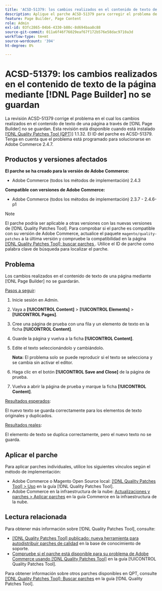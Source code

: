 ```yaml
---
title: 'ACSD-51379: los cambios realizados en el contenido de texto de la página mediante  [!DNL Page Builder] no se guardan'
description: Aplique el parche ACSD-51379 para corregir el problema de Adobe Commerce en el que los cambios realizados en el contenido de texto de una página mediante  [!DNL Page Builder]  no se guardan.
feature: Page Builder, Page Content
role: Admin
exl-id: 03fc2865-04b6-4330-b80c-8d694baa8c88
source-git-commit: 011a6f46f76029eaf67f172b576e58dac9710a3d
workflow-type: tm+mt
source-wordcount: '394'
ht-degree: 0%

---
```


# ACSD-51379: los cambios realizados en el contenido de texto de la página mediante [!DNL Page Builder] no se guardan

La revisión ACSD-51379 corrige el problema en el cual los cambios realizados en el contenido de texto de una página a través de [!DNL Page Builder] no se guardan. Esta revisión está disponible cuando está instalado [[!DNL Quality Patches Tool (QPT)]](https://experienceleague.adobe.com/es/docs/commerce-operations/tools/quality-patches-tool/quality-patches-tool-to-self-serve-quality-patches) 1.1.32. El ID del parche es ACSD-51379. Tenga en cuenta que el problema está programado para solucionarse en Adobe Commerce 2.4.7.

## Productos y versiones afectados

**El parche se ha creado para la versión de Adobe Commerce:**

* Adobe Commerce (todos los métodos de implementación) 2.4.3

**Compatible con versiones de Adobe Commerce:**

* Adobe Commerce (todos los métodos de implementación) 2.3.7 - 2.4.6-p1

>[!NOTE]
>
>El parche podría ser aplicable a otras versiones con las nuevas versiones de [!DNL Quality Patches Tool]. Para comprobar si el parche es compatible con su versión de Adobe Commerce, actualice el paquete `magento/quality-patches` a la última versión y compruebe la compatibilidad en la página [[!DNL Quality Patches Tool]: buscar parches ](https://experienceleague.adobe.com/tools/commerce-quality-patches/index.html?lang=es). Utilice el ID de parche como palabra clave de búsqueda para localizar el parche.

## Problema

Los cambios realizados en el contenido de texto de una página mediante [!DNL Page Builder] no se guardarán.

<u>Pasos a seguir</u>:

1. Inicie sesión en Admin.
1. Vaya a **[!UICONTROL Content]** > **[!UICONTROL Elements]** > **[!UICONTROL Pages]**.
1. Cree una página de prueba con una fila y un elemento de texto en la ficha **[!UICONTROL Content]**.
1. Guarde la página y vuelva a la ficha **[!UICONTROL Content]**.
1. Edite el texto seleccionándolo y cambiándolo.

   **Nota:** El problema solo se puede reproducir si el texto se selecciona y se cambia sin activar el editor.

1. Haga clic en el botón **[!UICONTROL Save and Close]** de la página de prueba.
1. Vuelva a abrir la página de prueba y marque la ficha **[!UICONTROL Content]**.

<u>Resultados esperados</u>:

El nuevo texto se guarda correctamente para los elementos de texto originales y duplicados.

<u>Resultados reales</u>:

El elemento de texto se duplica correctamente, pero el nuevo texto no se guarda.

## Aplicar el parche

Para aplicar parches individuales, utilice los siguientes vínculos según el método de implementación:

* Adobe Commerce o Magento Open Source local: [[!DNL Quality Patches Tool] > Uso](/help/tools/quality-patches-tool/usage.md) en la guía [!DNL Quality Patches Tool].
* Adobe Commerce en la infraestructura de la nube: [Actualizaciones y parches > Aplicar parches](https://experienceleague.adobe.com/docs/commerce-cloud-service/user-guide/develop/upgrade/apply-patches.html?lang=es) en la guía Commerce en la infraestructura de la nube.

## Lectura relacionada

Para obtener más información sobre [!DNL Quality Patches Tool], consulte:

* [[!DNL Quality Patches Tool] publicado: nueva herramienta para autodistribuir parches de calidad](https://experienceleague.adobe.com/es/docs/commerce-operations/tools/quality-patches-tool/quality-patches-tool-to-self-serve-quality-patches) en la base de conocimiento de soporte.
* [Compruebe si el parche está disponible para su problema de Adobe Commerce usando [!DNL Quality Patches Tool]](/help/tools/quality-patches-tool/patches-available-in-qpt/check-patch-for-magento-issue-with-magento-quality-patches.md) en la guía [!UICONTROL Quality Patches Tool].


Para obtener información sobre otros parches disponibles en QPT, consulte [[!DNL Quality Patches Tool]: Buscar parches](https://experienceleague.adobe.com/tools/commerce-quality-patches/index.html?lang=es) en la guía [!DNL Quality Patches Tool].
